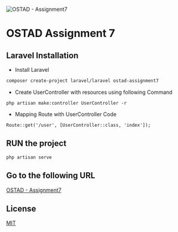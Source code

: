 ![OSTAD - Assignment7](https://cdn.ostad.app/public/upload/2023-10-17T07-14-50.690Z-Logo-new.png)

# OSTAD Assignment 7

## Laravel Installation

- Install Laravel

```bash
composer create-project laravel/laravel ostad-assignment7
```

- Create UserController with resources using following Command

```
php artisan make:controller UserController -r
```

- Mapping Route with UserController
Code
```
Route::get('/user', [UserController::class, 'index']);
```


## RUN the project
```
php artisan serve
```
## Go to the following URL
[OSTAD - Assignment7](http://localhost:8000/user)

## License
[MIT](https://choosealicense.com/licenses/mit/)